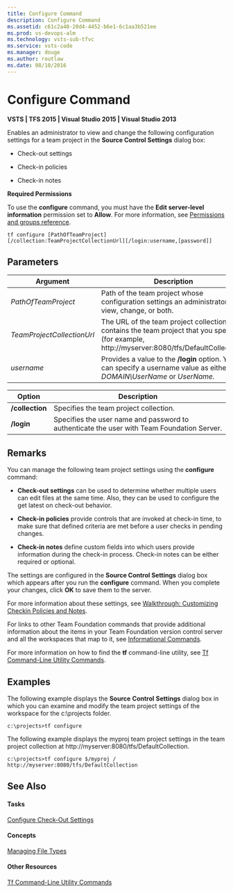 ```yaml
---
title: Configure Command
description: Configure Command
ms.assetid: c61c2a48-20d4-4452-b6e1-6c1aa3b521ee
ms.prod: vs-devops-alm
ms.technology: vsts-sub-tfvc
ms.service: vsts-code
ms.manager: douge
ms.author: routlaw
ms.date: 08/10/2016
---
```


# Configure Command

**VSTS | TFS 2015 | Visual Studio 2015 | Visual Studio 2013**

Enables an administrator to view and change the following configuration settings for a team project in the **Source Control Settings** dialog box:

-   Check-out settings

-   Check-in policies

-   Check-in notes

**Required Permissions**

To use the **configure** command, you must have the **Edit server-level information** permission set to **Allow**. For more information, see [Permissions and groups reference](../security/permissions.md).

    tf configure [PathOfTeamProject] [/collection:TeamProjectCollectionUrl][/login:username,[password]]

## Parameters

|**Argument**|**Description**|
|---|---|
|*PathOfTeamProject*|Path of the team project whose configuration settings an administrator can view, change, or both.|
|*TeamProjectCollectionUrl*|The URL of the team project collection that contains the team project that you specified (for example, http://myserver:8080/tfs/DefaultCollection).|
|*username*|Provides a value to the **/login** option. You can specify a username value as either *DOMAIN\UserName* or *UserName.*|

|**Option**|**Description**|
|---|---|
|**/collection**|Specifies the team project collection.|
|**/login**|Specifies the user name and password to authenticate the user with Team Foundation Server.|

## Remarks

You can manage the following team project settings using the **configure** command:

-   **Check-out settings** can be used to determine whether multiple users can edit files at the same time. Also, they can be used to configure the get latest on check-out behavior.

-   **Check-in policies** provide controls that are invoked at check-in time, to make sure that defined criteria are met before a user checks in pending changes.

-   **Check-in notes** define custom fields into which users provide information during the check-in process. Check-in notes can be either required or optional.

The settings are configured in the **Source Control Settings** dialog box which appears after you run the **configure** command. When you complete your changes, click **OK** to save them to the server.

For more information about these settings, see [Walkthrough: Customizing Checkin Policies and Notes](https://msdn.microsoft.com/library/ms181281).

For links to other Team Foundation commands that provide additional information about the items in your Team Foundation version control server and all the workspaces that map to it, see [Informational Commands](https://msdn.microsoft.com/library/ms181450).

For more information on how to find the **tf** command-line utility, see [Tf Command-Line Utility Commands](https://msdn.microsoft.com/library/z51z7zy0).

## Examples

The following example displays the **Source** **Control** **Settings** dialog box in which you can examine and modify the team project settings of the workspace for the c:\\projects folder.

    c:\projects>tf configure

The following example displays the myproj team project settings in the team project collection at http://myserver:8080/tfs/DefaultCollection.

    c:\projects>tf configure $/myproj / http://myserver:8080/tfs/DefaultCollection 

## See Also

#### Tasks

[Configure Check-Out Settings](configure-check-out-settings.md)

#### Concepts

[Managing File Types](../tfs-server/admin/manage-file-types.md)

#### Other Resources

[Tf Command-Line Utility Commands](https://msdn.microsoft.com/library/z51z7zy0)
